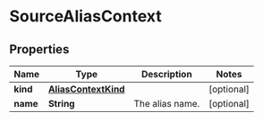 # SourceAliasContext

## Properties
Name | Type | Description | Notes
------------ | ------------- | ------------- | -------------
**kind** | [**AliasContextKind**](AliasContextKind.md) |  |  [optional]
**name** | **String** | The alias name. |  [optional]
